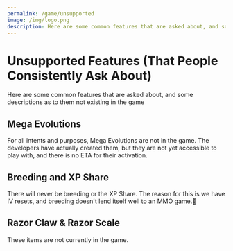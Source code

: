 ```yaml
---
permalink: /game/unsupported
image: /img/logo.png
description: Here are some common features that are asked about, and some descriptions as to them not existing in the game
---
```


# Unsupported Features (That People Consistently Ask About)

Here are some common features that are asked about, and some descriptions as to
them not existing in the game

## Mega Evolutions

For all intents and purposes, Mega Evolutions are not in the game. The
developers have actually created them, but they are not yet accessible to play
with, and there is no ETA for their activation.

## Breeding and XP Share

There will never be breeding or the XP Share. The reason for this is we have IV
resets, and breeding doesn't lend itself well to an MMO game.

## Razor Claw & Razor Scale

These items are not currently in the game.
